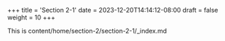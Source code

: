 +++
title = 'Section 2-1'
date = 2023-12-20T14:14:12-08:00
draft = false
weight = 10
+++

This is content/home/section-2/section-2-1/_index.md
